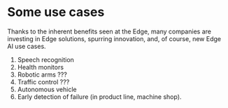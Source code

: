 # Some use cases

Thanks to the inherent benefits seen at the Edge, many companies are investing in Edge solutions, spurring innovation, and, of course, new Edge AI use cases.

1. Speech recognition
2. Health monitors
3. Robotic arms ???
4. Traffic control ???
5. Autonomous vehicle
6. Early detection of failure (in product line, machine shop).